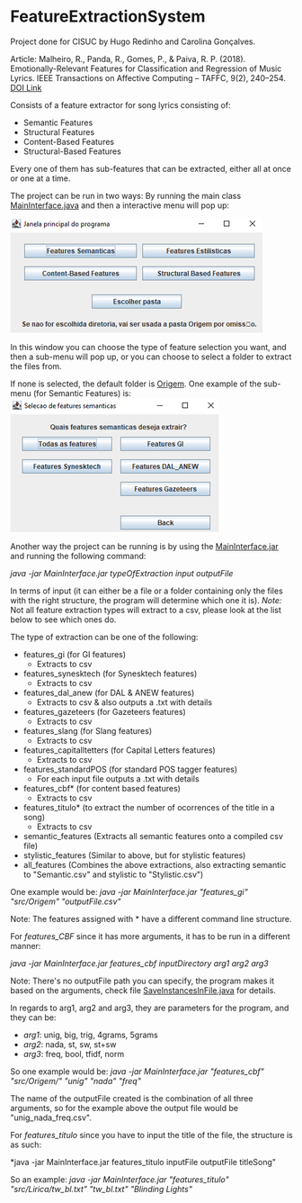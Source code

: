 # FeatureExtractionSystem

Project done for CISUC by Hugo Redinho and Carolina Gonçalves.

Article:
Malheiro, R., Panda, R., Gomes, P., & Paiva, R. P. (2018). Emotionally-Relevant Features for Classification and Regression of Music Lyrics. IEEE Transactions on Affective Computing – TAFFC, 9(2), 240–254. [DOI Link](https://doi.org/10.1109/TAFFC.2016.2598569)

Consists of a feature extractor for song lyrics consisting of:
- Semantic Features
- Structural Features
- Content-Based Features
- Structural-Based Features

Every one of them has sub-features that can be extracted, either all at once or one at a time.

The project can be run in two ways:
By running the main class [MainInterface.java](src/Interface/MainInterface.java) and then a interactive menu will pop up:

![alt text](main_window.png)

In this window you can choose the type of feature selection you want, and then a sub-menu will pop up, or you can choose to select a folder to extract the files from.

If none is selected, the default folder is [Origem](src/Origem).
One example of the sub-menu (for Semantic Features) is:
![alt text](semantic_features.png)

Another way the project can be running is by using the [MainInterface.jar](MainInterface.jar) and running the following command:

*java -jar MainInterface.jar typeOfExtraction input outputFile* 

In terms of input (it can either be a file or a folder containing only the files with the right structure, the program will determine which one it is).
*Note:* Not all feature extraction types will extract to a csv, please look at the list below to see which ones do. 


The type of extraction can be one of the following:
- features_gi (for GI features)
    - Extracts to csv
- features_synesktech (for Synesktech features)
    - Extracts to csv
- features_dal_anew (for DAL & ANEW features)
    - Extracts to csv & also outputs a .txt with details
- features_gazeteers (for Gazeteers features)
    - Extracts to csv
- features_slang (for Slang features)
    - Extracts to csv
- features_capitalltetters (for Capital Letters features)
    - Extracts to csv
- features_standardPOS (for standard POS tagger features)
    - For each input file outputs a .txt with details
- features_cbf* (for content based features)
    - Extracts to csv
- features_titulo* (to extract the number of ocorrences of the title in a song)
    - Extracts to csv
- semantic_features (Extracts all semantic features onto a compiled csv file)
- stylistic_features (Similar to above, but for stylistic features)
- all_features (Combines the above extractions, also extracting semantic to "Semantic.csv" and stylistic to "Stylistic.csv")


One example would be: *java -jar MainInterface.jar "features_gi" "src/Origem" "outputFile.csv"*

Note: The features assigned with * have a different command line structure.

For *features_CBF* since it has more arguments, it has to be run in a different manner:

*java -jar MainInterface.jar features_cbf inputDirectory arg1 arg2 arg3*

Note: There's no outputFile path you can specify, the program makes it based on the arguments, check file [SaveInstancesInFile.java](src/AuxiliarFiles/SaveInstancesInFile.java) for details.

In regards to arg1, arg2 and arg3, they are parameters for the program, and they can be:
- *arg1*: unig, big, trig, 4grams, 5grams
- *arg2*: nada, st, sw, st+sw
- *arg3*: freq, bool, tfidf, norm

So one example would be: *java -jar MainInterface.jar "features_cbf" "src/Origem/" "unig" "nada" "freq"*

The name of the outputFile created is the combination of all three arguments, so for the example above the output file would be "unig_nada_freq.csv".

For *features_titulo* since you have to input the title of the file, the structure is as such:

*java -jar MainInterface.jar features_titulo inputFile outputFile titleSong"

So an example: *java -jar MainInterface.jar "features_titulo" "src/Lirica/tw_bl.txt" "tw_bl.txt" "Blinding Lights"*
